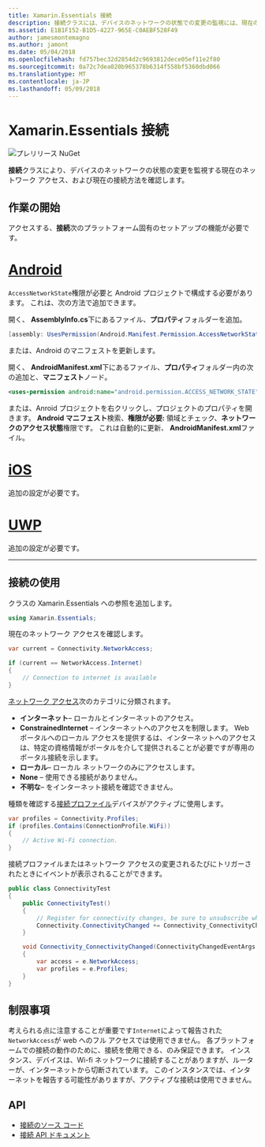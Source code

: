 ```yaml
---
title: Xamarin.Essentials 接続
description: 接続クラスには、デバイスのネットワークの状態での変更の監視には、現在のネットワーク アクセス、および現在の接続方法を確認することができます。
ms.assetid: E1B1F152-B1D5-4227-965E-C0AEBF528F49
author: jamesmontemagno
ms.author: jamont
ms.date: 05/04/2018
ms.openlocfilehash: fd757bec32d2854d2c9693812dece05ef11e2f80
ms.sourcegitcommit: 0a72c7dea020b965378b6314f558bf5360dbd066
ms.translationtype: MT
ms.contentlocale: ja-JP
ms.lasthandoff: 05/09/2018
---
```

# <a name="xamarinessentials-connectivity"></a>Xamarin.Essentials 接続

![プレリリース NuGet](~/media/shared/pre-release.png)

**接続**クラスにより、デバイスのネットワークの状態の変更を監視する現在のネットワーク アクセス、および現在の接続方法を確認します。

## <a name="getting-started"></a>作業の開始

アクセスする、**接続**次のプラットフォーム固有のセットアップの機能が必要です。

# <a name="androidtabandroid"></a>[Android](#tab/android)

`AccessNetworkState`権限が必要と Android プロジェクトで構成する必要があります。 これは、次の方法で追加できます。

開く、 **AssemblyInfo.cs**下にあるファイル、**プロパティ**フォルダーを追加。

```csharp
[assembly: UsesPermission(Android.Manifest.Permission.AccessNetworkState)]
```

または、Android のマニフェストを更新します。

開く、 **AndroidManifest.xml**下にあるファイル、**プロパティ**フォルダー内の次の追加と、**マニフェスト**ノード。

```xml
<uses-permission android:name="android.permission.ACCESS_NETWORK_STATE" />
```

または、Anroid プロジェクトを右クリックし、プロジェクトのプロパティを開きます。 **Android マニフェスト**検索、**権限が必要:** 領域とチェック、**ネットワークのアクセス状態**権限です。 これは自動的に更新、 **AndroidManifest.xml**ファイル。

# <a name="iostabios"></a>[iOS](#tab/ios)

追加の設定が必要です。

# <a name="uwptabuwp"></a>[UWP](#tab/uwp)

追加の設定が必要です。

-----

## <a name="using-connectivity"></a>接続の使用

クラスの Xamarin.Essentials への参照を追加します。

```csharp
using Xamarin.Essentials;
```

現在のネットワーク アクセスを確認します。

```csharp
var current = Connectivity.NetworkAccess;

if (current == NetworkAccess.Internet)
{
    // Connection to internet is available
}
```

[ネットワーク アクセス](xref:Xamarin.Essentials.NetworkAccess)次のカテゴリに分類されます。

* **インターネット**– ローカルとインターネットのアクセス。
* **ConstrainedInternet** – インターネットへのアクセスを制限します。 Web ポータルへのローカル アクセスを提供するは、インターネットへのアクセスは、特定の資格情報がポータルを介して提供されることが必要ですが専用のポータル接続を示します。
* **ローカル**– ローカル ネットワークのみにアクセスします。
* **None** – 使用できる接続がありません。
* **不明な**– をインターネット接続を確認できません。

種類を確認する[接続プロファイル](xref:Xamarin.Essentials.ConnectionProfile)デバイスがアクティブに使用します。

```csharp
var profiles = Connectivity.Profiles;
if (profiles.Contains(ConnectionProfile.WiFi))
{
    // Active Wi-Fi connection.
}
```

接続プロファイルまたはネットワーク アクセスの変更されるたびにトリガーされたときにイベントが表示されることができます。

```csharp
public class ConnectivityTest
{
    public ConnectivityTest()
    {
        // Register for connectivity changes, be sure to unsubscribe when finished
        Connectivity.ConnectivityChanged += Connectivity_ConnectivityChanged;
    }

    void Connectivity_ConnectivityChanged(ConnectivityChangedEventArgs  e)
    {
        var access = e.NetworkAccess;
        var profiles = e.Profiles;
    }
}
```

## <a name="limitations"></a>制限事項

考えられる点に注意することが重要です`Internet`によって報告された`NetworkAccess`が web へのフル アクセスでは使用できません。 各プラットフォームでの接続の動作のために、接続を使用できる、のみ保証できます。 インスタンス、デバイスは、Wi-fi ネットワークに接続することがありますが、ルーターが、インターネットから切断されています。 このインスタンスでは、インターネットを報告する可能性がありますが、アクティブな接続は使用できません。

## <a name="api"></a>API

* [接続のソース コード](https://github.com/xamarin/Essentials/tree/master/Essentials/Connectivity)
* [接続 API ドキュメント](xref:Xamarin.Essentials.Connectivity)
